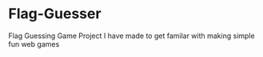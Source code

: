# Flag-Guesser
Flag Guessing Game
Project I have made to get familar with making simple fun web games
